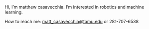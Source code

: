Hi, I’m matthew casavecchia. I’m interested in robotics and machine learning. 

How to reach me: matt_casavecchia@tamu.edu or 
281-707-6538
